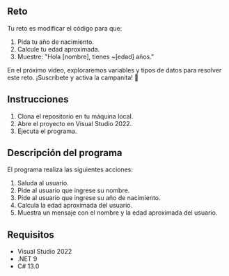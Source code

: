 ﻿
## Reto

Tu reto es modificar el código para que:

1. Pida tu año de nacimiento.
2. Calcule tu edad aproximada.
3. Muestre: "Hola [nombre], tienes ~[edad] años."

En el próximo video, exploraremos variables y tipos de datos para resolver este reto. 
¡Suscríbete y activa la campanita! 🔔

## Instrucciones

1. Clona el repositorio en tu máquina local.
2. Abre el proyecto en Visual Studio 2022.
3. Ejecuta el programa.

## Descripción del programa

El programa realiza las siguientes acciones:
1. Saluda al usuario.
2. Pide al usuario que ingrese su nombre.
3. Pide al usuario que ingrese su año de nacimiento.
4. Calcula la edad aproximada del usuario.
5. Muestra un mensaje con el nombre y la edad aproximada del usuario.

## Requisitos

- Visual Studio 2022
- .NET 9
- C# 13.0


